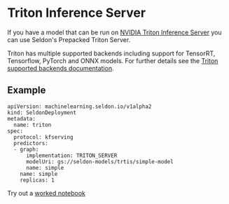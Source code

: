 # Triton Inference Server

If you have a model that can be run on [NVIDIA Triton Inference Server](https://github.com/triton-inference-server/server) you can use Seldon's Prepacked Triton Server.

Triton has multiple supported backends including support for TensorRT, Tensorflow, PyTorch and ONNX models. For further details see the [Triton supported backends documentation](https://docs.nvidia.com/deeplearning/triton-inference-server/master-user-guide/docs/model_repository.html#section-framework-model-definition).

## Example

```
apiVersion: machinelearning.seldon.io/v1alpha2
kind: SeldonDeployment
metadata:
  name: triton
spec:
  protocol: kfserving
  predictors:
  - graph:
      implementation: TRITON_SERVER
      modelUri: gs://seldon-models/trtis/simple-model
      name: simple
    name: simple
    replicas: 1
```

Try out a [worked notebook](../examples/protocol_examples.html)
